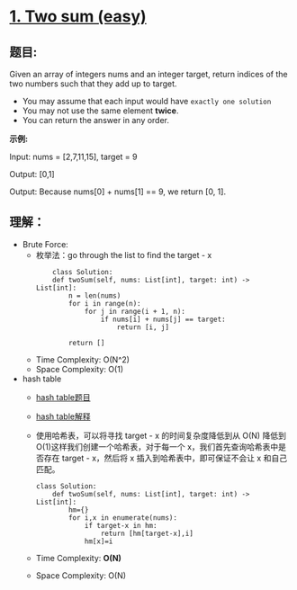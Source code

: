 # [1. Two sum (easy)](https://leetcode-cn.com/problems/two-sum/)
## 题目:
Given an array of integers nums and an integer target, return indices of the two numbers such that they add up to target.

* You may assume that each input would have `exactly one solution`<br>
* You may not use the same element **twice**.<br>
* You can return the answer in any order.

**示例:**

Input: nums = [2,7,11,15], target = 9

Output: [0,1]

Output: Because nums[0] + nums[1] == 9, we return [0, 1].

## 理解：
+ Brute Force: 
    - 枚举法：go through the list to find the target - x
        ```python3
            class Solution:
            def twoSum(self, nums: List[int], target: int) -> List[int]:
                n = len(nums)
                for i in range(n):
                    for j in range(i + 1, n):
                        if nums[i] + nums[j] == target:
                            return [i, j]
            
                return []
        ```
    - Time Complexity: O(N^2)
    - Space Complexity: O(1)
+ hash table
    - [hash table题目](https://www.geeksforgeeks.org/hashing-data-structure/#basicHashing)
    - [hash table解释](https://python123.io/index/topics/data_structure/hash_table)
    - 使用哈希表，可以将寻找 target - x 的时间复杂度降低到从 O(N) 降低到 O(1)这样我们创建一个哈希表，对于每一个 x，我们首先查询哈希表中是否存在 target - x，然后将 x 插入到哈希表中，即可保证不会让 x 和自己匹配。

        ```python3
        class Solution:
            def twoSum(self, nums: List[int], target: int) -> List[int]:
                hm={}
                for i,x in enumerate(nums):
                    if target-x in hm:
                        return [hm[target-x],i]
                    hm[x]=i
        ```
    - Time Complexity: **O(N)**
    - Space Complexity: O(N)